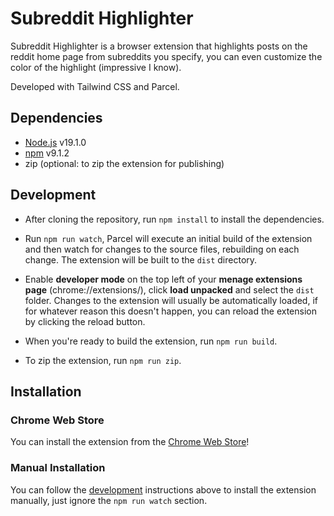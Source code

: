 # Subreddit Highlighter

Subreddit Highlighter is a browser extension that highlights posts on the reddit home page from subreddits you specify, you can even customize the color of the highlight (impressive I know).

Developed with Tailwind CSS and Parcel.

## Dependencies

- [Node.js](https://nodejs.org/) v19.1.0
- [npm](https://www.npmjs.com/) v9.1.2
- zip (optional: to zip the extension for publishing)

## Development

- After cloning the repository, run `npm install` to install the dependencies.

- Run `npm run watch`, Parcel will execute an initial build of the extension and then watch for changes to the source files, rebuilding on each change. The extension will be built to the `dist` directory.

- Enable **developer mode** on the top left of your **menage extensions page** (chrome://extensions/), click **load unpacked** and select the `dist` folder. Changes to the extension will usually be automatically loaded, if for whatever reason this doesn't happen, you can reload the extension by clicking the reload button.

- When you're ready to build the extension, run `npm run build`.

- To zip the extension, run `npm run zip`.

## Installation

### Chrome Web Store

You can install the extension from the [Chrome Web Store]()!

### Manual Installation

You can follow the [development](#development) instructions above to install the extension manually, just ignore the `npm run watch` section.
